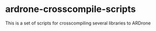 ardrone-crosscompile-scripts
============================

This is a set of scripts for crosscompiling several libraries to ARDrone
